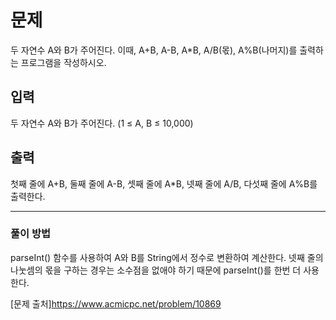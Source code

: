 # 문제

두 자연수 A와 B가 주어진다. 이때, A+B, A-B, A*B, A/B(몫), A%B(나머지)를 출력하는 프로그램을 작성하시오.

## 입력

두 자연수 A와 B가 주어진다. (1 ≤ A, B ≤ 10,000)

## 출력

첫째 줄에 A+B, 둘째 줄에 A-B, 셋째 줄에 A*B, 넷째 줄에 A/B, 다섯째 줄에 A%B를 출력한다.

---

### 풀이 방법

parseInt() 함수를 사용하여 A와 B를 String에서 정수로 변환하여 계산한다.
넷째 줄의 나눗셈의 몫을 구하는 경우는 소수점을 없애야 하기 때문에 parseInt()를 한번 더 사용한다.

[문제 출처]https://www.acmicpc.net/problem/10869
